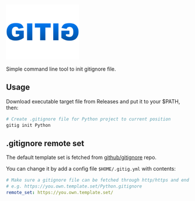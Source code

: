<img src="./gitig.svg" width="200px">

Simple command line tool to init gitignore file.

## Usage

Download executable target file from Releases and put it to your $PATH, then:

```sh
# Create .gitignore file for Python project to current position
gitig init Python
```

## .gitignore remote set

The default template set is fetched from [github/gitignore](https://github.com/github/gitignore) repo.

You can change it by add a config file `$HOME/.gitig.yml` with contents:

```yml
# Make sure a gitignore file can be fetched through http/https and end with Language.gitignore
# e.g. https://you.own.template.set/Python.gitignore
remote_set: https://you.own.template.set/
```
